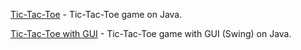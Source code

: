 [Tic-Tac-Toe](./tree/master/src/Theme03) - Tic-Tac-Toe game on Java.

[Tic-Tac-Toe with GUI](./tree/master/src/TicTacToe)  - Tic-Tac-Toe game with GUI (Swing) on Java.
